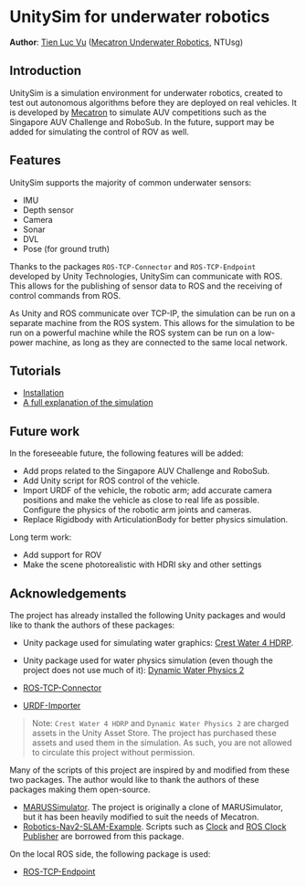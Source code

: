 # UnitySim for underwater robotics

**Author**: [Tien Luc Vu](https://www.linkedin.com/in/luc-vu-tien-601138131/) ([Mecatron Underwater Robotics](https://mecatron.sg/), NTUsg)

## Introduction

UnitySim is a simulation environment for underwater robotics, created to test out autonomous algorithms before they are deployed on real vehicles. It is developed by [Mecatron](https://mecatron.sg/) to simulate AUV competitions such as the Singapore AUV Challenge and RoboSub. In the future, support may be added for simulating the control of ROV as well.

## Features

UnitySim supports the majority of common underwater sensors:
- IMU
- Depth sensor
- Camera
- Sonar
- DVL
- Pose (for ground truth)  

Thanks to the packages `ROS-TCP-Connector` and `ROS-TCP-Endpoint` developed by Unity Technologies, UnitySim can communicate with ROS. This allows for the publishing of sensor data to ROS and the receiving of control commands from ROS.

As Unity and ROS communicate over TCP-IP, the simulation can be run on a separate machine from the ROS system. This allows for the simulation to be run on a powerful machine while the ROS system can be run on a low-power machine, as long as they are connected to the same local network.

## Tutorials

- [Installation](docs/installation.md)
- [A full explanation of the simulation](docs/explanation.md)

## Future work

In the foreseeable future, the following features will be added:
- Add props related to the Singapore AUV Challenge and RoboSub.
- Add Unity script for ROS control of the vehicle.
- Import URDF of the vehicle, the robotic arm; add accurate camera positions and make the vehicle as close to real life as possible. Configure the physics of the robotic arm joints and cameras.
- Replace Rigidbody with ArticulationBody for better physics simulation.

Long term work:
- Add support for ROV
- Make the scene photorealistic with HDRI sky and other settings

## Acknowledgements

The project has already installed the following Unity packages and would like to thank the authors of these packages:

- Unity package used for simulating water graphics: [Crest Water 4 HDRP](https://crest.readthedocs.io/en/stable/?rp=hdrp).

- Unity package used for water physics simulation (even though the project does not use much of it): [Dynamic Water Physics 2](https://www.dynamicwaterphysics.com/doku.php/index)

- [ROS-TCP-Connector](https://github.com/Unity-Technologies/ROS-TCP-Connector.git)

- [URDF-Importer](https://github.com/Unity-Technologies/URDF-Importer)

> Note: `Crest Water 4 HDRP` and `Dynamic Water Physics 2` are charged assets in the Unity Asset Store. The project has purchased these assets and used them in the simulation. As such, you are not allowed to circulate this project without permission.

Many of the scripts of this project are inspired by and modified from these two packages. The author would like to thank the authors of these packages making them open-source.
- [MARUSSimulator](https://github.com/MARUSimulator/marus-example). The project is originally a clone of MARUSimulator, but it has been heavily modified to suit the needs of Mecatron.
- [Robotics-Nav2-SLAM-Example](https://github.com/Unity-Technologies/Robotics-Nav2-SLAM-Example/tree/main). Scripts such as [Clock](docs/explanation.md#clock) and [ROS Clock Publisher](docs/explanation.md#rosclockpublisher) are borrowed from this package.

On the local ROS side, the following package is used:
- [ROS-TCP-Endpoint](https://github.com/Unity-Technologies/ROS-TCP-Endpoint)



